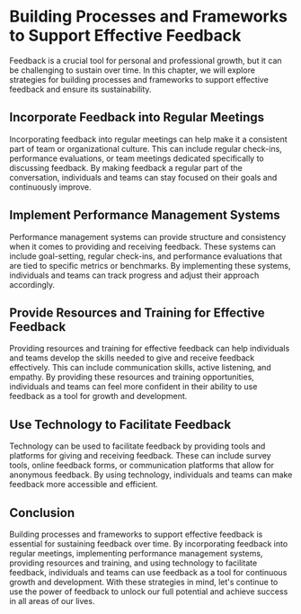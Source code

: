 Building Processes and Frameworks to Support Effective Feedback
===============================================================================================

Feedback is a crucial tool for personal and professional growth, but it can be challenging to sustain over time. In this chapter, we will explore strategies for building processes and frameworks to support effective feedback and ensure its sustainability.

Incorporate Feedback into Regular Meetings
------------------------------------------

Incorporating feedback into regular meetings can help make it a consistent part of team or organizational culture. This can include regular check-ins, performance evaluations, or team meetings dedicated specifically to discussing feedback. By making feedback a regular part of the conversation, individuals and teams can stay focused on their goals and continuously improve.

Implement Performance Management Systems
----------------------------------------

Performance management systems can provide structure and consistency when it comes to providing and receiving feedback. These systems can include goal-setting, regular check-ins, and performance evaluations that are tied to specific metrics or benchmarks. By implementing these systems, individuals and teams can track progress and adjust their approach accordingly.

Provide Resources and Training for Effective Feedback
-----------------------------------------------------

Providing resources and training for effective feedback can help individuals and teams develop the skills needed to give and receive feedback effectively. This can include communication skills, active listening, and empathy. By providing these resources and training opportunities, individuals and teams can feel more confident in their ability to use feedback as a tool for growth and development.

Use Technology to Facilitate Feedback
-------------------------------------

Technology can be used to facilitate feedback by providing tools and platforms for giving and receiving feedback. These can include survey tools, online feedback forms, or communication platforms that allow for anonymous feedback. By using technology, individuals and teams can make feedback more accessible and efficient.

Conclusion
----------

Building processes and frameworks to support effective feedback is essential for sustaining feedback over time. By incorporating feedback into regular meetings, implementing performance management systems, providing resources and training, and using technology to facilitate feedback, individuals and teams can use feedback as a tool for continuous growth and development. With these strategies in mind, let's continue to use the power of feedback to unlock our full potential and achieve success in all areas of our lives.
